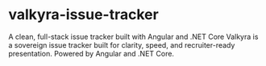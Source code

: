# valkyra-issue-tracker
A clean, full-stack issue tracker built with Angular and .NET Core
Valkyra is a sovereign issue tracker built for clarity, speed, and recruiter-ready presentation. Powered by Angular and .NET Core.
